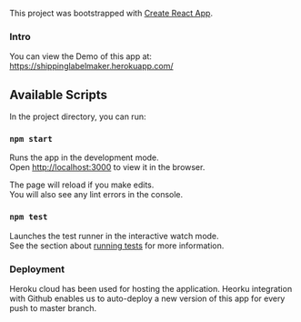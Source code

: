 This project was bootstrapped with [Create React App](https://github.com/facebook/create-react-app).

### Intro

You can view the Demo of this app at: https://shippinglabelmaker.herokuapp.com/

## Available Scripts

In the project directory, you can run:

### `npm start`

Runs the app in the development mode.<br>
Open [http://localhost:3000](http://localhost:3000) to view it in the browser.

The page will reload if you make edits.<br>
You will also see any lint errors in the console.

### `npm test`

Launches the test runner in the interactive watch mode.<br>
See the section about [running tests](https://facebook.github.io/create-react-app/docs/running-tests) for more information.


### Deployment

Heroku cloud has been used for hosting the application.
Heorku integration with Github enables us to auto-deploy a new version of this app for every push to master branch.